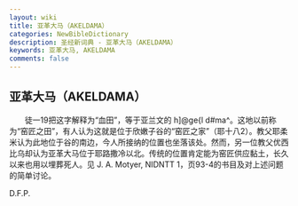 ```yaml
---
layout: wiki
title: 亚革大马（AKELDAMA）
categories: NewBibleDictionary
description: 圣经新词典 - 亚革大马（AKELDAMA）
keywords: 亚革大马, AKELDAMA
comments: false
---
```


## 亚革大马（AKELDAMA）

　　徒一19把这字解释为“血田”，等于亚兰文的 h]@ge{l d#ma^。这地以前称为“窑匠之田”，有人认为这就是位于欣嫩子谷的“窑匠之家”（耶十八2）。教父耶柔米认为此地位于谷的南边，今人所接纳的位置也坐落该处。然而，另一位教父优西比乌却认为亚革大马位于耶路撒冷以北。传统的位置肯定能为窑匠供应黏土，长久以来也用以埋葬死人。见 J. A. Motyer, NIDNTT 1，页93-4的书目及对上述问题的简单讨论。

D.F.P.
